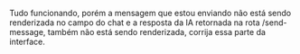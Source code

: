 Tudo funcionando, porém a mensagem que estou enviando não está sendo renderizada no campo do chat e a resposta da IA retornada na rota /send-message, também não está sendo renderizada, corrija essa parte da interface.